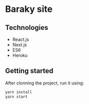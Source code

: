# Baraky site

## Technologies
- React.js
- Next.js
- ES6
- Heroku

## Getting started
After clonning the project, run it using:
```bash
yarn install
yarn start
```